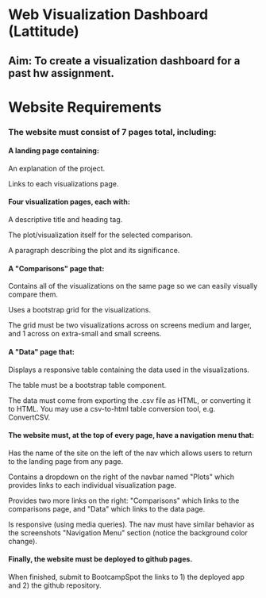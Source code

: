 <h1><b>Web Visualization Dashboard (Lattitude)</h1></b>

<h2> Aim: To create a visualization dashboard for a past hw assignment. </h2>

<h1><b>Website Requirements</h1></b>

<h3><b>The website must consist of 7 pages total, including:</h3></b>

<h4><b>A landing page containing:</h4></b>
  <p>An explanation of the project.
  <p>Links to each visualizations page.
    
<h4><b>Four visualization pages, each with:</h4></b>
<p>A descriptive title and heading tag.
<p>The plot/visualization itself for the selected comparison.
<p>A paragraph describing the plot and its significance.

<h4><b>A "Comparisons" page that:</h4></b>
<p>Contains all of the visualizations on the same page so we can easily visually compare them.
<p>Uses a bootstrap grid for the visualizations.
<p>The grid must be two visualizations across on screens medium and larger, and 1 across on extra-small and small screens.

<h4><b>A "Data" page that:</h4></b>
<p>Displays a responsive table containing the data used in the visualizations.
<p>The table must be a bootstrap table component.
<p>The data must come from exporting the .csv file as HTML, or converting it to HTML. You may use a csv-to-html table conversion tool, e.g. ConvertCSV.
  
<h4><b>The website must, at the top of every page, have a navigation menu that:</h4></b>
<p>Has the name of the site on the left of the nav which allows users to return to the landing page from any page.
<p>Contains a dropdown on the right of the navbar named "Plots" which provides links to each individual visualization page.
<p>Provides two more links on the right: "Comparisons" which links to the comparisons page, and "Data" which links to the data page.
<p>Is responsive (using media queries). The nav must have similar behavior as the screenshots "Navigation Menu" section (notice the background color change).
  
<h4><b>Finally, the website must be deployed to github pages.</h4></b>

<p>When finished, submit to BootcampSpot the links to 1) the deployed app and 2) the github repository.<p>
